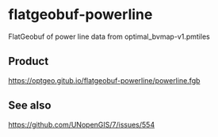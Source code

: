 # flatgeobuf-powerline
FlatGeobuf of power line data from optimal_bvmap-v1.pmtiles

## Product
https://optgeo.gitub.io/flatgeobuf-powerline/powerline.fgb

## See also
https://github.com/UNopenGIS/7/issues/554

